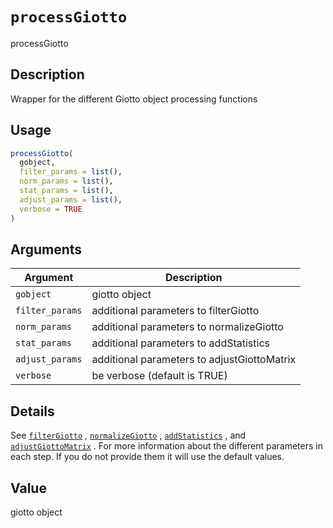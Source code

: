 # `processGiotto`

processGiotto


## Description

Wrapper for the different Giotto object processing functions


## Usage

```r
processGiotto(
  gobject,
  filter_params = list(),
  norm_params = list(),
  stat_params = list(),
  adjust_params = list(),
  verbose = TRUE
)
```


## Arguments

Argument      |Description
------------- |----------------
`gobject`     |     giotto object
`filter_params`     |     additional parameters to filterGiotto
`norm_params`     |     additional parameters to normalizeGiotto
`stat_params`     |     additional parameters to addStatistics
`adjust_params`     |     additional parameters to adjustGiottoMatrix
`verbose`     |     be verbose (default is TRUE)


## Details

See [`filterGiotto`](#filtergiotto) , [`normalizeGiotto`](#normalizegiotto) ,
 [`addStatistics`](#addstatistics) , and [`adjustGiottoMatrix`](#adjustgiottomatrix) . For more
 information about the different parameters in each step. If you do not provide
 them it will use the default values.


## Value

giotto object


